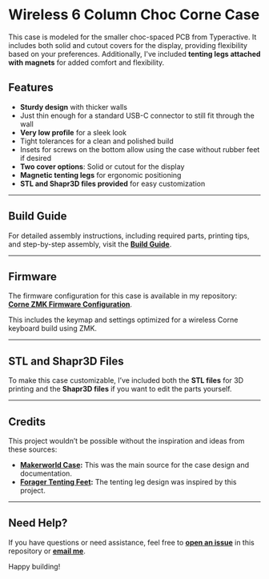 # Wireless 6 Column Choc Corne Case

This case is modeled for the smaller choc-spaced PCB from Typeractive. It includes both solid and cutout covers for the display, providing flexibility based on your preferences. Additionally, I've included **tenting legs attached with magnets** for added comfort and flexibility.

## Features

- **Sturdy design** with thicker walls
- Just thin enough for a standard USB-C connector to still fit through the wall
- **Very low profile** for a sleek look
- Tight tolerances for a clean and polished build
- Insets for screws on the bottom allow using the case without rubber feet if desired
- **Two cover options**: Solid or cutout for the display
- **Magnetic tenting legs** for ergonomic positioning
- **STL and Shapr3D files provided** for easy customization

---

## Build Guide

For detailed assembly instructions, including required parts, printing tips, and step-by-step assembly, visit the **[Build Guide](./docs/build-guide.md)**.

---

## Firmware

The firmware configuration for this case is available in my repository:  
**[Corne ZMK Firmware Configuration](https://github.com/jakmaz/corne-zmk)**.

This includes the keymap and settings optimized for a wireless Corne keyboard build using ZMK.

---

## STL and Shapr3D Files

To make this case customizable, I’ve included both the **STL files** for 3D printing and the **Shapr3D files** if you want to edit the parts yourself.

---

## Credits

This project wouldn’t be possible without the inspiration and ideas from these sources:

- **[Makerworld Case](https://makerworld.com/en/models/518698#profileId-435003):** This was the main source for the case design and documentation.
- **[Forager Tenting Feet](https://github.com/carrefinho/forager/tree/main?tab=readme-ov-file):** The tenting leg design was inspired by this project.

---

## Need Help?

If you have questions or need assistance, feel free to **[open an issue](../../issues)** in this repository or **[email me](mailto:jakmaz.dev@icloud.com)**.

Happy building!
